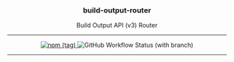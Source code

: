 <p align="center">
  <h3 align="center">build-output-router</h3>

  <p align="center">
    Build Output API (v3) Router
  </p>
</p>

---

<p align="center">
  <a href="https://npmjs.com/package/build-output-router" target="_blank">
		<img alt="npm (tag)" src="https://img.shields.io/npm/v/build-output-router/latest?color=3777FF&style=flat-square" />
	</a>
	<img alt="GitHub Workflow Status (with branch)" src="https://img.shields.io/github/actions/workflow/status/james-elicx/build-output-router/release.yml?branch=main&color=95FF38&style=flat-square" />
</p>

---
